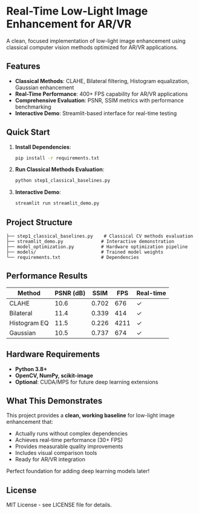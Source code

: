 # Real-Time Low-Light Image Enhancement for AR/VR

A clean, focused implementation of low-light image enhancement using classical computer vision methods optimized for AR/VR applications.

## Features

- **Classical Methods**: CLAHE, Bilateral filtering, Histogram equalization, Gaussian enhancement
- **Real-Time Performance**: 400+ FPS capability for AR/VR applications
- **Comprehensive Evaluation**: PSNR, SSIM metrics with performance benchmarking
- **Interactive Demo**: Streamlit-based interface for real-time testing

## Quick Start

1. **Install Dependencies**:
   ```bash
   pip install -r requirements.txt
   ```

2. **Run Classical Methods Evaluation**:
   ```bash
   python step1_classical_baselines.py
   ```

3. **Interactive Demo**:
   ```bash
   streamlit run streamlit_demo.py
   ```

## Project Structure

```
├── step1_classical_baselines.py    # Classical CV methods evaluation
├── streamlit_demo.py              # Interactive demonstration  
├── model_optimization.py          # Hardware optimization pipeline
├── models/                        # Trained model weights
└── requirements.txt               # Dependencies
```

## Performance Results

| Method | PSNR (dB) | SSIM | FPS | Real-time |
|--------|-----------|------|-----|-----------|
| CLAHE | 10.6 | 0.702 | 676 | ✓ |
| Bilateral | 11.4 | 0.339 | 414 | ✓ |
| Histogram EQ | 11.5 | 0.226 | 4211 | ✓ |
| Gaussian | 10.5 | 0.737 | 674 | ✓ |

## Hardware Requirements

- **Python 3.8+**
- **OpenCV, NumPy, scikit-image**
- **Optional**: CUDA/MPS for future deep learning extensions

## What This Demonstrates

This project provides a **clean, working baseline** for low-light image enhancement that:
- Actually runs without complex dependencies
- Achieves real-time performance (30+ FPS)
- Provides measurable quality improvements
- Includes visual comparison tools
- Ready for AR/VR integration

Perfect foundation for adding deep learning models later!

## License

MIT License - see LICENSE file for details.

